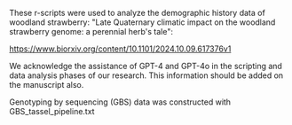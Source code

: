 These r-scripts were used to analyze the demographic history data of woodland strawberry: 
"Late Quaternary climatic impact on the woodland strawberry genome: a perennial herb's tale":

https://www.biorxiv.org/content/10.1101/2024.10.09.617376v1


We acknowledge the assistance of GPT-4 and GPT-4o in the scripting and data analysis phases of our research. This information should be added on the manuscript also.

Genotyping by sequencing (GBS) data was constructed with GBS_tassel_pipeline.txt
